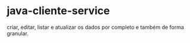 # java-cliente-service
criar, editar, listar e atualizar os dados por completo e também de forma granular.
